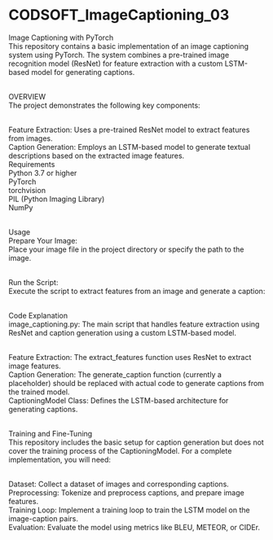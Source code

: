 # CODSOFT_ImageCaptioning_03
Image Captioning with PyTorch
<br>This repository contains a basic implementation of an image captioning system using PyTorch. The system combines a pre-trained image recognition model (ResNet) for feature extraction with a custom LSTM-based model for generating captions.

<br>OVERVIEW
<br>The project demonstrates the following key components:

<br>Feature Extraction: Uses a pre-trained ResNet model to extract features from images.
<br>Caption Generation: Employs an LSTM-based model to generate textual descriptions based on the extracted image features.
<br>Requirements
<br>Python 3.7 or higher
<br>PyTorch
<br>torchvision
<br>PIL (Python Imaging Library)
<br>NumPy

<br>Usage
<br>Prepare Your Image:
<br>Place your image file in the project directory or specify the path to the image.

<br>Run the Script:
<br>Execute the script to extract features from an image and generate a caption:

<br>Code Explanation
<br>image_captioning.py: The main script that handles feature extraction using ResNet and caption generation using a custom LSTM-based model.

<br>Feature Extraction: The extract_features function uses ResNet to extract image features.
<br>Caption Generation: The generate_caption function (currently a placeholder) should be replaced with actual code to generate captions from the trained model.
<br>CaptioningModel Class: Defines the LSTM-based architecture for generating captions.

<br>Training and Fine-Tuning
<br>This repository includes the basic setup for caption generation but does not cover the training process of the CaptioningModel. For a complete implementation, you will need:

<br>Dataset: Collect a dataset of images and corresponding captions.
<br>Preprocessing: Tokenize and preprocess captions, and prepare image features.
<br>Training Loop: Implement a training loop to train the LSTM model on the image-caption pairs.
<br>Evaluation: Evaluate the model using metrics like BLEU, METEOR, or CIDEr.

